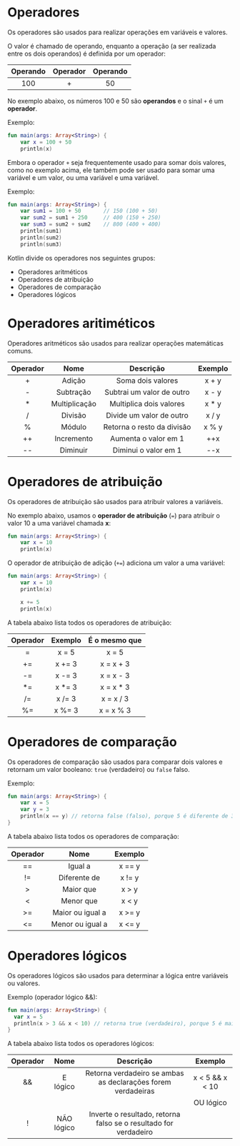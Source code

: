 # Operadores

Os operadores são usados para realizar operações em variáveis e valores.

O valor é chamado de operando, enquanto a operação (a ser realizada entre os dois operandos) é definida por um operador:

Operando | Operador | Operando
:-------:| :------: | :------:
   100   |    +     |    50

No exemplo abaixo, os números 100 e 50 são **operandos** e o sinal `+` é um **operador**.

Exemplo:

```kotlin runnable
fun main(args: Array<String>) {
    var x = 100 + 50
    println(x) 
```

Embora o operador `+` seja frequentemente usado para somar dois valores, como no exemplo acima, ele também pode ser usado para somar uma variável e um valor, ou uma variável e uma variável.

Exemplo:

```kotlin runnable
fun main(args: Array<String>) {
    var sum1 = 100 + 50       // 150 (100 + 50)
    var sum2 = sum1 + 250     // 400 (150 + 250)
    var sum3 = sum2 + sum2    // 800 (400 + 400)
    println(sum1) 
    println(sum2) 
    println(sum3)
```

Kotlin divide os operadores nos seguintes grupos:

- Operadores aritméticos
- Operadores de atribuição
- Operadores de comparação
- Operadores lógicos

# Operadores aritiméticos

Operadores aritméticos são usados para realizar operações matemáticas comuns.

Operador | Nome          | Descrição                  | Exemplo
:-------:| :-----------: | :------------------------: | :-------:
    +    | Adição        | Soma dois valores          | x + y
    -    | Subtração     | Subtrai um valor de outro  | x - y
    *    | Multiplicação | Multiplica dois valores    | x * y 
    /    | Divisão       | Divide um valor de outro   | x / y
    %    | Módulo        | Retorna o resto da divisão | x % y
    ++   | Incremento    | Aumenta o valor em 1       | ++x
    --   | Diminuir      | Diminui o valor em 1       | --x

# Operadores de atribuição

Os operadores de atribuição são usados para atribuir valores a variáveis.

No exemplo abaixo, usamos o **operador de atribuição** (`=`) para atribuir o valor 10 a uma variável chamada **x**:

```kotlin runnable
fun main(args: Array<String>) {
    var x = 10
    println(x) 
```

O operador de atribuição de adição (`+=`) adiciona um valor a uma variável:

```kotlin runnable
fun main(args: Array<String>) {
    var x = 10
    println(x) 

    x += 5
    println(x) 
```

A tabela abaixo lista todos os operadores de atribuição:

Operador | Exemplo | É o mesmo que 
:-------:| :-----: | :-----------: 
    =    |  x = 5  |   x = 5     
    +=   |  x += 3 |   x = x + 3
    -=   |  x -= 3 |   x = x - 3
    *=   |  x *= 3 |   x = x * 3
    /=   |  x /= 3 |   x = x / 3
    %=   |  x %= 3 |   x = x % 3

# Operadores de comparação

Os operadores de comparação são usados para comparar dois valores e retornam um valor booleano: `true` (verdadeiro) ou `false` falso.

Exemplo: 

```kotlin runnable
fun main(args: Array<String>) {  
    var x = 5
    var y = 3
    println(x == y) // retorna false (falso), porque 5 é diferente de 3
}
```

A tabela abaixo lista todos os operadores de comparação:

Operador | Nome             | Exemplo
:-------:| :--------------: | :-------:
    ==   | Igual a          | x == y
    !=   | Diferente de     | x != y
    >    | Maior que        | x > y
    <    | Menor que        | x < y
    >=   | Maior ou igual a | x >= y
    <=   | Menor ou igual a | x <= y

# Operadores lógicos

Os operadores lógicos são usados para determinar a lógica entre variáveis ou valores.

Exemplo (operador lógico &&):

```kotlin runnable
fun main(args: Array<String>) {  
  var x = 5
  println(x > 3 && x < 10) // retorna true (verdadeiro), porque 5 é maior que 3 E 5 menor que 10
}
```

A tabela abaixo lista todos os operadores lógicos:

Operador | Nome       | Descrição                                                        | Exemplo
:-------:| :--------: | :--------------------------------------------------------------: | :--------------:
    &&   | E lógico   | Retorna verdadeiro se ambas as declarações forem verdadeiras     | x < 5 &&  x < 10
    ||   | OU lógico  | Retorna verdadeiro se uma das afirmações for verdadeira          | x < 5 || x < 4
    !    | NÃO lógico | Inverte o resultado, retorna falso se o resultado for verdadeiro | 

